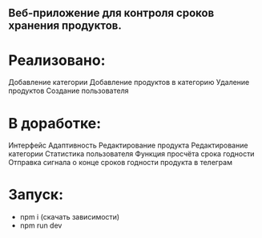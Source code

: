 ## Веб-приложение для контроля сроков хранения продуктов.

# Реализовано:
Добавление категории
Добавление продуктов в категорию
Удаление продуктов
Создание пользователя

# В доработке:
Интерфейс
Адаптивность
Редактирование продукта
Редактирование категории
Статистика пользователя
Функция просчёта срока годности 
Отправка сигнала о конце сроков годности продукта в телеграм

# Запуск:
- npm i (скачать зависимости)
- npm run dev
